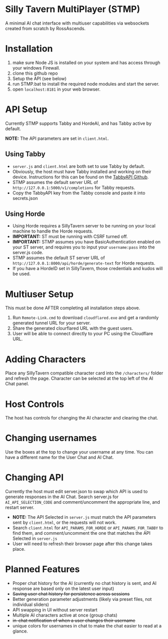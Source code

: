 # Silly Tavern MultiPlayer (STMP)

A minimal AI chat interface with multiuser capabilities via websockets created from scratch by RossAscends.

# Installation

1. make sure Node JS is installed on your system and has access through your windows Firewall.
2. clone this github repo
3. Setup the API (see below)
4. run STMP.bat to install the required node modules and start the server.
5. open `localhost:8181` in your web browser.

# API Setup

Currently STMP supports Tabby and HordeAI, and has Tabby active by default.

**NOTE:** The API parameters are set in `client.html`.

## Using Tabby

- `server.js` and `client.html` are both set to use Tabby by default.
- Obviously, the host must have Tabby installed and working on their device. Instructions for this can be found on the [TabbyAPI Github](https://github.com/theroyallab/tabbyAPI).
- STMP assumes the default server URL of `http://127.0.0.1:5000/v1/completions` for Tabby requests.
- Copy the TabbyAPI key from the Tabby console and paste it into secrets.json

## Using Horde

- Using Horde requires a SillyTavern server to be running on your local machine to handle the Horde requests.
- **IMPORTANT:** ST must be running with CSRF turned off.
- **IMPORTANT:** STMP assumes you have BasicAuthentication enabled on your ST server, and requires you to input your `username:pass` into the server.js code.
- STMP assumes the default ST server URL of `http://127.0.0.1:8000/api/horde/generate-text` for Horde requests.
- If you have a HordeID set in SillyTavern, those credentials and kudos will be used.

# Multiuser Setup

This must be done AFTER completing all installation steps above.

1. Run `Remote-Link.cmd` to download `cloudflared.exe` and get a randomly generated tunnel URL for your server.
2. Share the generated clourflared URL with the guest users.
3. User will be able to connect directly to your PC using the Cloudflare URL.

# Adding Characters

Place any SillyTavern compatible character card into the `/characters/` folder and refresh the page.
Character can be selected at the top left of the AI Chat panel.

# Host Controls

The host has controls for changing the AI character and clearing the chat.

# Changing usernames

Use the boxes at the top to change your username at any time.
You can have a different name for the User Chat and AI Chat.

# Changing API

Currently the host must edit server.json to swap which API is used to generate responses in the AI Chat.
Search server.js for `AI_API_SELECTION_CODE` and comment/uncomment the appropriate line, and restart server.

- **NOTE:** The API Selected in `server.js` must match the API parameters sent by `client.html`, or the requests will not work.
- Search `client.html` for `API_PARAMS_FOR_HORDE` or `API_PARAMS_FOR_TABBY` to find them, and comment/uncomment the one that matches the API Selected in `server.js`
- User will need to refresh their browser page after this change takes place.

# Planned Features

- Proper chat history for the AI (currently no chat history is sent, and AI response are based only on the latest user input)
- ~~Saving user chat history for persistence across sessions~~
- Better generation parameter adjustments (likely via preset files, not individual sliders)
- API swapping in UI without server restart
- Multiple AI characters active at once (group chats)
- ~~in-chat notification of when a user changes their username~~
- unique colors for usernames in chat to make the chat easier to read at a glance.
